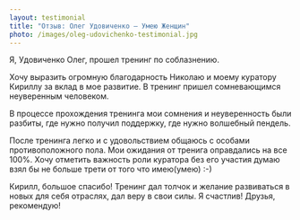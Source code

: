 ```yaml
---
layout: testimonial
title: "Отзыв: Олег Удовиченко — Умею Женщин"
photo: /images/oleg-udovichenko-testimonial.jpg
---
```


Я, Удовиченко Олег, прошел тренинг по соблазнению. 

Хочу выразить огромную благодарность Николаю и моему куратору Кириллу за вклад в мое развитие. В тренинг пришел сомневающимся неуверенным человеком. 

В процессе прохождения тренинга мои сомнения и неуверенность были разбиты, где нужно получил поддержку, где нужно волшебный пендель.

После тренинга легко и с удовольствием общаюсь с особами противоположного пола.
Мои ожидания от тренига оправдались на все 100%. Хочу отметить важность роли куратора
без его участия думаю взял бы не больше трети от того что имею(умею) :-)

Кирилл, большое спасибо!
Тренинг дал толчок и желание развиваться в новых для себя отраслях, дал веру в свои силы.
Я счастлив!
Друзья, рекомендую!